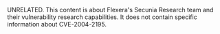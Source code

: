 UNRELATED. This content is about Flexera's Secunia Research team and their vulnerability research capabilities. It does not contain specific information about CVE-2004-2195.